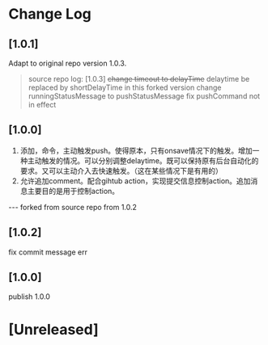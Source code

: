 # Change Log

## [1.0.1]
Adapt to original repo version 1.0.3.

> source repo log:
> [1.0.3]
> ~~change timeout to delayTime~~ delaytime be replaced by shortDelayTime in this forked version
> change runningStatusMessage to pushStatusMessage
> fix pushCommand not in effect

## [1.0.0]
1. 添加，命令，主动触发push。使得原本，只有onsave情况下的触发。增加一种主动触发的情况。可以分别调整delaytime。既可以保持原有后台自动化的要求。又可以主动介入去快速触发。（这在某些情况下是有用的）
2. 允许追加comment。配合gihtub action，实现提交信息控制action。追加消息主要目的是用于控制action。


--- forked from source repo from 1.0.2

## [1.0.2]

fix commit message err

## [1.0.0]

publish 1.0.0 

# [Unreleased]
